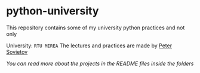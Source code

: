 # python-university
This repository contains some of my university python practices and not only

University: `RTU MIREA`
The lectures and practices are made by [Peter Sovietov](https://github.com/true-grue)

*You can read more about the projects in the README files inside the folders*
